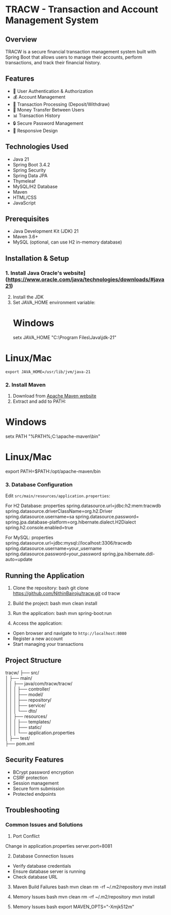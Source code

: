 # TRACW - Transaction and Account Management System

## Overview
TRACW is a secure financial transaction management system built with Spring Boot that allows users to manage their accounts, perform transactions, and track their financial history.

## Features
- 👤 User Authentication & Authorization
- 💰 Account Management
- 🔄 Transaction Processing (Deposit/Withdraw)
- 💸 Money Transfer Between Users
- 📊 Transaction History
- 🔒 Secure Password Management
- 📱 Responsive Design

## Technologies Used
- Java 21
- Spring Boot 3.4.2
- Spring Security
- Spring Data JPA
- Thymeleaf
- MySQL/H2 Database
- Maven
- HTML/CSS
- JavaScript

## Prerequisites
- Java Development Kit (JDK) 21
- Maven 3.6+
- MySQL (optional, can use H2 in-memory database)

## Installation & Setup

### 1. Install Java Oracle's website](https://www.oracle.com/java/technologies/downloads/#java21)
2. Install the JDK
3. Set JAVA_HOME environment variable:
   # Windows
    setx JAVA_HOME "C:\Program Files\Java\jdk-21"
  # Linux/Mac
    export JAVA_HOME=/usr/lib/jvm/java-21


### 2. Install Maven
1. Download from [Apache Maven website](https://maven.apache.org/download.cgi)
2. Extract and add to PATH:
   
# Windows
setx PATH "%PATH%;C:\apache-maven\bin"
# Linux/Mac
export PATH=$PATH:/opt/apache-maven/bin

### 3. Database Configuration
Edit `src/main/resources/application.properties`:

For H2 Database:
properties
spring.datasource.url=jdbc:h2:mem:tracwdb
spring.datasource.driverClassName=org.h2.Driver
spring.datasource.username=sa
spring.datasource.password=
spring.jpa.database-platform=org.hibernate.dialect.H2Dialect
spring.h2.console.enabled=true


For MySQL:
properties
spring.datasource.url=jdbc:mysql://localhost:3306/tracwdb
spring.datasource.username=your_username
spring.datasource.password=your_password
spring.jpa.hibernate.ddl-auto=update

## Running the Application

1. Clone the repository:
  bash
  git clone https://github.com/NithinBairoju/tracw.git
  cd tracw

2. Build the project:
  bash
  mvn clean install

3. Run the application:
  bash
  mvn spring-boot:run

4. Access the application:
- Open browser and navigate to `http://localhost:8080`
- Register a new account
- Start managing your transactions

## Project Structure
tracw/
├── src/                                                                                                                                                               
│   ├── main/                                                                                                                                              
│   │   ├── java/com/tracw/tracw/                                                                                                      
│   │   │   ├── controller/                                                                                                                                 
│   │   │   ├── model/                                                                                                                                              
│   │   │   ├── repository/                                                                                                                                                
│   │   │   ├── service/                                                                                                                                    
│   │   │   └── dto/                                                                                                                                                       
│   │   ├── resources/                                                                                                                                                         
│   │   │   ├── templates/                                                                                                                                                    
│   │   │   ├── static/                                                                                                                                                                   
│   │   │   └── application.properties                                                                                                                                                 
│   ├── test/                                                                                                                                                                          
├── pom.xml                      
                   


## Security Features
- BCrypt password encryption
- CSRF protection
- Session management
- Secure form submission
- Protected endpoints

## Troubleshooting

### Common Issues and Solutions

1. Port Conflict
   
Change in application.properties
server.port=8081

2. Database Connection Issues
- Verify database credentials
- Ensure database server is running
- Check database URL

3. Maven Build Failures
  bash
  mvn clean
  rm -rf ~/.m2/repository
  mvn install

4. Memory Issues
  bash
  mvn clean
  rm -rf ~/.m2/repository
  mvn install
4. Memory Issues
  bash
  export MAVEN_OPTS="-Xmjk512m"
